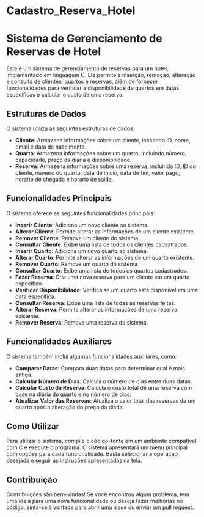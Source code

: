 # Cadastro_Reserva_Hotel
# Sistema de Gerenciamento de Reservas de Hotel

Este é um sistema de gerenciamento de reservas para um hotel, implementado em linguagem C. Ele permite a inserção, remoção, alteração e consulta de clientes, quartos e reservas, além de fornecer funcionalidades para verificar a disponibilidade de quartos em datas específicas e calcular o custo de uma reserva.

## Estruturas de Dados

O sistema utiliza as seguintes estruturas de dados:

- **Cliente**: Armazena informações sobre um cliente, incluindo ID, nome, email e data de nascimento.
- **Quarto**: Armazena informações sobre um quarto, incluindo número, capacidade, preço da diária e disponibilidade.
- **Reserva**: Armazena informações sobre uma reserva, incluindo ID, ID do cliente, número do quarto, data de início, data de fim, valor pago, horário de chegada e horário de saída.

## Funcionalidades Principais

O sistema oferece as seguintes funcionalidades principais:

- **Inserir Cliente**: Adiciona um novo cliente ao sistema.
- **Alterar Cliente**: Permite alterar as informações de um cliente existente.
- **Remover Cliente**: Remove um cliente do sistema.
- **Consultar Cliente**: Exibe uma lista de todos os clientes cadastrados.
- **Inserir Quarto**: Adiciona um novo quarto ao sistema.
- **Alterar Quarto**: Permite alterar as informações de um quarto existente.
- **Remover Quarto**: Remove um quarto do sistema.
- **Consultar Quarto**: Exibe uma lista de todos os quartos cadastrados.
- **Fazer Reserva**: Cria uma nova reserva para um cliente em um quarto específico.
- **Verificar Disponibilidade**: Verifica se um quarto está disponível em uma data específica.
- **Consultar Reserva**: Exibe uma lista de todas as reservas feitas.
- **Alterar Reserva**: Permite alterar as informações de uma reserva existente.
- **Remover Reserva**: Remove uma reserva do sistema.

## Funcionalidades Auxiliares

O sistema também inclui algumas funcionalidades auxiliares, como:

- **Comparar Datas**: Compara duas datas para determinar qual é mais antiga.
- **Calcular Número de Dias**: Calcula o número de dias entre duas datas.
- **Calcular Custo da Reserva**: Calcula o custo total de uma reserva com base na diária do quarto e no número de dias.
- **Atualizar Valor das Reservas**: Atualiza o valor total das reservas de um quarto após a alteração do preço da diária.

## Como Utilizar

Para utilizar o sistema, compile o código-fonte em um ambiente compatível com C e execute o programa. O sistema apresentará um menu principal com opções para cada funcionalidade. Basta selecionar a operação desejada e seguir as instruções apresentadas na tela.

## Contribuição

Contribuições são bem-vindas! Se você encontrou algum problema, tem uma ideia para uma nova funcionalidade ou deseja fazer melhorias no código, sinta-se à vontade para abrir uma issue ou enviar um pull request.
